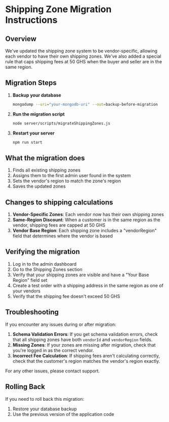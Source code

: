 # Shipping Zone Migration Instructions

## Overview
We've updated the shipping zone system to be vendor-specific, allowing each vendor to have their own shipping zones. We've also added a special rule that caps shipping fees at 50 GHS when the buyer and seller are in the same region.

## Migration Steps

1. **Backup your database**
   ```bash
   mongodump --uri="your-mongodb-uri" --out=backup-before-migration
   ```

2. **Run the migration script**
   ```bash
   node server/scripts/migrateShippingZones.js
   ```

3. **Restart your server**
   ```bash
   npm run start
   ```

## What the migration does

1. Finds all existing shipping zones
2. Assigns them to the first admin user found in the system
3. Sets the vendor's region to match the zone's region
4. Saves the updated zones

## Changes to shipping calculations

1. **Vendor-Specific Zones**: Each vendor now has their own shipping zones
2. **Same-Region Discount**: When a customer is in the same region as the vendor, shipping fees are capped at 50 GHS
3. **Vendor Base Region**: Each shipping zone includes a "vendorRegion" field that determines where the vendor is based

## Verifying the migration

1. Log in to the admin dashboard
2. Go to the Shipping Zones section
3. Verify that your shipping zones are visible and have a "Your Base Region" field set
4. Create a test order with a shipping address in the same region as one of your vendors
5. Verify that the shipping fee doesn't exceed 50 GHS

## Troubleshooting

If you encounter any issues during or after migration:

1. **Schema Validation Errors**: If you get schema validation errors, check that all shipping zones have both `vendorId` and `vendorRegion` fields.
2. **Missing Zones**: If your zones are missing after migration, check that you're logged in as the correct vendor.
3. **Incorrect Fee Calculation**: If shipping fees aren't calculating correctly, check that the customer's region matches the vendor's region exactly.

For any other issues, please contact support.

## Rolling Back

If you need to roll back this migration:

1. Restore your database backup
2. Use the previous version of the application code 